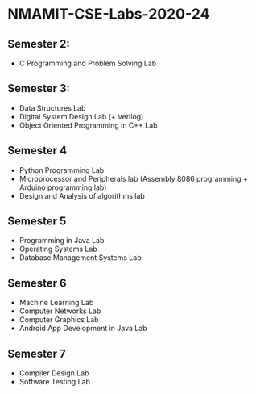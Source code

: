 # NMAMIT-CSE-Labs-2020-24

## Semester 2: 
- C Programming and Problem Solving Lab

## Semester 3:
- Data Structures Lab
- Digital System Design Lab (+ Verilog)
- Object Oriented Programming in C++ Lab

## Semester 4
- Python Programming Lab
- Microprocessor and Peripherals lab (Assembly 8086 programming + Arduino programming lab)
- Design and Analysis of algorithms lab

## Semester 5
- Programming in Java Lab
- Operating Systems Lab
- Database Management Systems Lab

## Semester 6
- Machine Learning Lab
- Computer Networks Lab
- Computer Graphics Lab
- Android App Development in Java Lab

## Semester 7
- Compiler Design Lab
- Software Testing Lab
